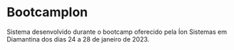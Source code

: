 # BootcampIon

Sistema desenvolvido durante o bootcamp oferecido pela Íon Sistemas em Diamantina dos dias 24 a 28 de janeiro de 2023.
